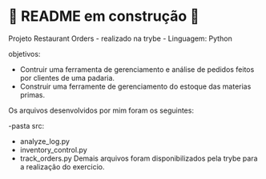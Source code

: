 # 🚧 README em construção 🚧

Projeto Restaurant Orders - realizado na trybe - Linguagem: Python

objetivos: 
  - Contruir uma ferramenta de gerenciamento e análise de pedidos feitos por clientes de 
uma padaria.
  - Construir uma ferramente de gerenciamento do estoque das materias primas.

Os arquivos desenvolvidos por mim foram os seguintes:

 -pasta src:
  - analyze_log.py
  - inventory_control.py
  - track_orders.py
Demais arquivos foram disponibilizados pela trybe para a realização do exercicio.

<!--


-->
